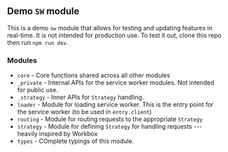 ## Demo `SW` module

This is a demo `sw` module that allows for testing and updating features in real-time. It is not intended for production use.
To test it out, clone this repo then run `npm run dev`.

### Modules

- `core` - Core functions shared across all other modules
- `_private` - Internal APIs for the service worker modules. Not intended for public use.
- `_strategy` - Inner APIs for `Strategy` handling.
- `loader` - Module for loading service worker. This is the entry point for the service worker (to be used in `entry.client`)
- `routing` - Module for routing requests to the appropriate `Strategy`
- `strategy` - Module for defining `Strategy` for handling requests --- heavily inspired by Workbox
- `types` - COmplete typings of this module.